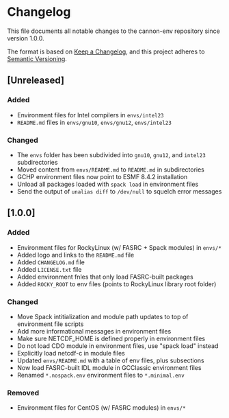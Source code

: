 # Changelog

This file documents all notable changes to the cannon-env repository since version 1.0.0. 

The format is based on [Keep a Changelog](https://keepachangelog.com/en/1.0.0/), and this project adheres to [Semantic Versioning](https://semver.org/spec/v2.0.0.html).

## [Unreleased]
### Added
- Environment files for Intel compilers in `envs/intel23`
- `README.md` files in `envs/gnu10`, `envs/gnu12`, `envs/intel23`

### Changed
- The `envs` folder has been subdivided into `gnu10`, `gnu12`, and  `intel23` subdirectories
- Moved content from `envs/README.md` to `README.md` in subdirectories
- GCHP environment files now point to ESMF 8.4.2 installation
- Unload all packages loaded with `spack load` in environment files
- Send the output of `unalias diff` to `/dev/null` to squelch error messages

## [1.0.0]
### Added
- Environment files for RockyLinux (w/ FASRC + Spack modules) in `envs/*`
- Added logo and links to the `README.md` file
- Added `CHANGELOG.md` file
- Added `LICENSE.txt` file
- Added environment fnles that only load FASRC-built packages
- Added `ROCKY_ROOT` to env files (points to RockyLinux library root folder)

### Changed
- Move Spack intitialization and module path updates to top of environment file scripts
- Add more informational messages in environment files
- Make sure NETCDF_HOME is defined properly in environment files
- Do not load CDO module in environment files, use "spack load" instead
- Explicitly load netcdf-c in module files
- Updated `envs/README.md` with a table of env files, plus subsections
- Now load FASRC-built IDL module in GCClassic environment files
- Renamed `*.nospack.env` environment files to `*.minimal.env`

### Removed
- Environment files for CentOS (w/ FASRC modules) in `envs/*`
